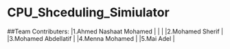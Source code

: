 # CPU_Shceduling_Simiulator

##Team Contributers:
|1.Ahmed Nashaat Mohamed |
|                        |
|2.Mohamed Sherif        |
|3.Mohamed Abdellatif    |
|4.Menna Mohamed         |
|5.Mai Adel              |
